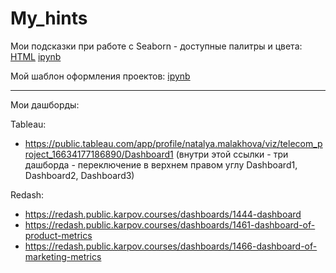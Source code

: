 # My_hints
Мои подсказки при работе с Seaborn - доступные палитры и цвета:
[HTML](https://github.com/Malakhova-Natalya/My_hints/blob/main/My%20hint%20-%20Seaborn.html "HTML") [ipynb](https://github.com/Malakhova-Natalya/My_hints/blob/main/My%20hint%20-%20Seaborn.ipynb "ipynb") 

Мой шаблон оформления проектов:
[ipynb](https://github.com/Malakhova-Natalya/My_hints/blob/main/My%20hint%20-%20Project_template.ipynb "Мой шаблон оформления проектов")
______________________________________________________________________________________________________________________________________________________
Мои дашборды:

Tableau: 
- https://public.tableau.com/app/profile/natalya.malakhova/viz/telecom_project_16634177186890/Dashboard1 
(внутри этой ссылки - три дашборда - переключение в верхнем правом углу Dashboard1, Dashboard2, Dashboard3)

Redash: 
- https://redash.public.karpov.courses/dashboards/1444-dashboard
- https://redash.public.karpov.courses/dashboards/1461-dashboard-of-product-metrics 
- https://redash.public.karpov.courses/dashboards/1466-dashboard-of-marketing-metrics
